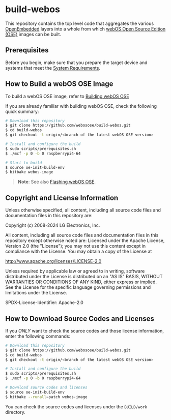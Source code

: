 # build-webos

This repository contains the top level code that aggregates the various [OpenEmbedded](http://openembedded.org) layers into a whole from which [webOS Open Source Edition (OSE)](https://www.webosose.org/) images can be built.

## Prerequisites

Before you begin, make sure that you prepare the target device and systems that meet the [System Requirements](https://www.webosose.org/docs/guides/setup/system-requirements/).

## How to Build a webOS OSE Image

To build a webOS OSE image, refer to [Building webOS OSE](https://www.webosose.org/docs/guides/setup/building-webos-ose/)

If you are already familiar with building webOS OSE, check the following quick summary:

``` bash
# Download this repository
$ git clone https://github.com/webosose/build-webos.git
$ cd build-webos
$ git checkout -t origin/<branch of the latest webOS OSE version>

# Install and configure the build
$ sudo scripts/prerequisites.sh
$ ./mcf -p 0 -b 0 raspberrypi4-64

# Start to build
$ source oe-init-build-env
$ bitbake webos-image
```

> **Note**: See also [Flashing webOS OSE](https://www.webosose.org/docs/guides/setup/flashing-webos-ose/).

## Copyright and License Information

Unless otherwise specified, all content, including all source code files and documentation files in this repository are:

Copyright (c) 2008-2024 LG Electronics, Inc.

All content, including all source code files and documentation files in this repository except otherwise noted are: Licensed under the Apache License, Version 2.0 (the "License"); you may not use this content except in compliance with the License. You may obtain a copy of the License at

http://www.apache.org/licenses/LICENSE-2.0

Unless required by applicable law or agreed to in writing, software distributed under the License is distributed on an "AS IS" BASIS, WITHOUT WARRANTIES OR CONDITIONS OF ANY KIND, either express or implied. See the License for the specific language governing permissions and limitations under the License.

SPDX-License-Identifier: Apache-2.0

## How to Download Source Codes and Licenses

If you *ONLY* want to check the source codes and those license information, enter the following commands:

``` bash
# Download this repository
$ git clone https://github.com/webosose/build-webos.git
$ cd build-webos
$ git checkout -t origin/<branch of the latest webOS OSE version>

# Install and configure the build
$ sudo scripts/prerequisites.sh
$ ./mcf -p 0 -b 0 raspberrypi4-64

# Download source codes and licenses
$ source oe-init-build-env
$ bitbake --runall=patch webos-image
```

You can check the source codes and licenses under the `BUILD/work` directory.

